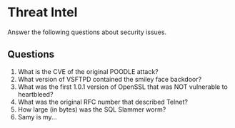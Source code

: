 # Threat Intel
Answer the following questions about security issues.

## Questions
1. What is the CVE of the original POODLE attack?
2. What version of VSFTPD contained the smiley face backdoor?
3. What was the first 1.0.1 version of OpenSSL that was NOT vulnerable to heartbleed?
4. What was the original RFC number that described Telnet?
5. How large (in bytes) was the SQL Slammer worm?
6. Samy is my...	
